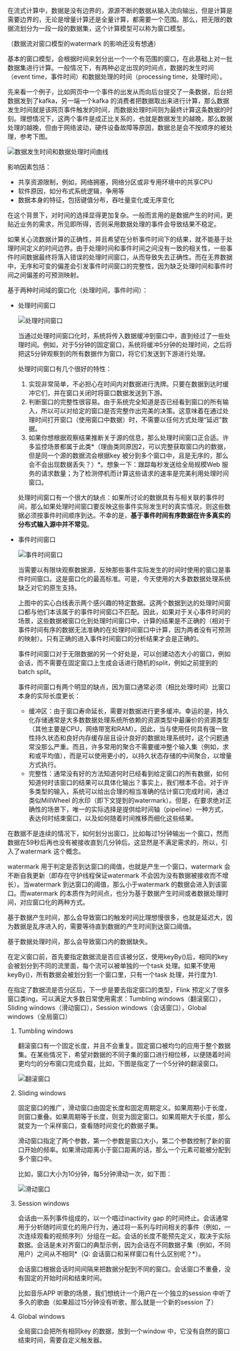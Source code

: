 在流式计算中，数据是没有边界的，源源不断的数据从输入流向输出，但是计算是需要边界的，无论是增量计算还是全量计算，都需要一个范围。那么，把无限的数据流划分为一段一段的数据集，这个计算模型可以称为窗口模型。

（数据流对窗口模型的watermark 的影响还没有想通）

基本的窗口模型，会根据时间来划分出一个一个有范围的窗口，在此基础上对一批数据集进行计算。一般情况下，有两种必定出现的时间点，数据的发生时间（event time，事件时间）和数据处理的时间（processing time，处理时间）。

先来看一个例子，比如网页中一个事件的出发从而向后台提交了一条数据，后台把数据发到了kafka，另一端一个kafka 的消费者把数据取出来进行计算，那么数据发生时间就是该网页事件触发的时间，而数据处理时间则为最终计算这条数据的时刻。理想情况下，这两个事件是成正比关系的，也就是数据发生的越晚，那么数据处理的越晚，但由于网络波动，硬件设备故障等原因，数据总是会不按顺序的被处理，参考下图。

![数据发生时间和数据处理时间曲线](https://raw.githubusercontent.com/MylittleTown/notes/master/Linked_pictures/%E7%AC%94%E8%AE%B03-%E6%95%B0%E6%8D%AE%E5%8F%91%E7%94%9F%E6%97%B6%E9%97%B4%E5%92%8C%E6%95%B0%E6%8D%AE%E5%A4%84%E7%90%86%E6%97%B6%E9%97%B4%E6%9B%B2%E7%BA%BF.png)

影响因素包括：

- 共享资源限制，例如，网络拥塞，网络分区或非专用环境中的共享CPU
- 软件原因，如分布式系统逻辑，争用等
- 数据本身的特征，包括键值分布，吞吐量变化或无序变化

在这个背景下，对时间的选择显得更加复杂。一般而言用的是数据产生的时间，更贴近业务的需求，所见即所得，否则采用数据处理的事件会导致结果不稳定。

如果关心流数据计算的正确性，并且希望在分析事件时间下的结果，就不能基于处理时间定义的时间边界。由于处理时间和事件时间之间没有一致的相关性，一些事件时间数据最终将落入错误的处理时间窗口，从而导致失去正确性。而在无界数据中，无序和可变的偏差会引发事件时间窗口的完整性，因为缺乏处理时间和事件时间之间偏差的可预测映射。

基于两种时间域的窗口化（处理时间，事件时间）：

- 处理时间窗口

  ![处理时间窗口](https://raw.githubusercontent.com/MylittleTown/notes/master/Linked_pictures/%E7%AC%94%E8%AE%B03-%E5%A4%84%E7%90%86%E6%97%B6%E9%97%B4%E7%AA%97%E5%8F%A3.png)

  当通过处理时间窗口化时，系统将传入数据缓冲到窗口中，直到经过了一些处理时间。例如，对于5分钟的固定窗口，系统将缓冲5分钟的处理时间，之后将把这5分钟观察到的所有数据作为窗口，将它们发送到下游进行处理。

  处理时间窗口有几个很好的特性：

  1. 实现非常简单，不必担心在时间内对数据进行洗牌。只要在数据到达时缓冲它们，并在窗口关闭时将窗口数据发送到下游。
  2. 判断窗口的完整性很容易。由于系统完全知道是否已经看到窗口的所有输入，所以可以对给定的窗口是否完整作出完美的决策。这意味着在通过处理时间打开窗口（使用窗口中数据）时，不需要以任何方式处理“延迟”数据。
  3. 如果你想根据观察结果推断关于源的信息，那么处理时间窗口正合适。许多监控场景都属于此类*（理由类同原因2，可以完整获取窗口内的数据，但是同一个源的数据流会根据key 被分到多个窗口中，且是无序的，那么会不会出现数据丢失？）*。想象一下：跟踪每秒发送给全局规模Web 服务的请求数量；为了检测停机而计算这些请求的速率是完美利用处理时间窗口。

  处理时间窗口有一个很大的缺点：如果所讨论的数据具有与相关联的事件时间，那么如果处理时间窗口要反映这些事件实际发生时的真实情况，则这些数据必须按事件时间顺序到达。不幸的是，**基于事件时间有序数据在许多真实的分布式输入源中并不常见**。

- 事件时间窗口

  ![事件时间窗口](https://raw.githubusercontent.com/MylittleTown/notes/master/Linked_pictures/%E7%AC%94%E8%AE%B03-%E4%BA%8B%E4%BB%B6%E6%97%B6%E9%97%B4%E7%AA%97%E5%8F%A3.png)

  当需要以有限块观察数据源，反映那些事件实际发生的时间时使用的窗口是事件时间窗口。这是窗口化的最高标准。可是，今天使用的大多数数据处理系统缺乏对它的原生支持。

  上图中的实心白线表示两个感兴趣的特定数据。这两个数据到达的处理时间窗口都与他们本该属于的事件时间窗口不匹配。因此，如果对于关心事件时间的场景，这些数据被窗口化到处理时间窗口中，计算的结果是不正确的（相对于事件时间有序的数据无法准确的在处理时间窗口中计算，因为两者没有可预测的映射）。只有正确的进入事件时间窗口的分析结果才会是正确的。

  事件时间窗口对于无限数据的另一个好处是，可以创建动态大小的窗口，例如会话，而不需要在固定窗口上生成会话进行随机的split，例如之前提到的batch split。

  事件时间窗口有两个明显的缺点，因为窗口通常必须（相比处理时间）比窗口本身的实际长度更长：

  - 缓冲区：由于窗口寿命延长，需要对数据进行更多缓冲。幸运的是，持久化存储通常是大多数数据处理系统所依赖的资源类型中最廉价的资源类型（其他主要是CPU，网络带宽和RAM）。因此，当与使用任何具有强一致性持久状态和良好内存缓存层且设计良好的数据处理系统时，这个问题通常没那么严重。而且，许多常用的聚合不需要缓冲整个输入集（例如，求和或平均值），而是可以使用更小的，以持久状态存储的中间聚合，以增量方式执行。
  - 完整性：通常没有好的方法知道何时已经看到给定窗口的所有数据，如何知道何时该窗口的结果可以具体化输出？事实上，我们根本不会。对于许多类型的输入，系统可以给出合理的相当准确的估计窗口完成时间，通过类似MillWheel 的水印（即下文提到的watermark）。但是，在要求绝对正确性的场景下，唯一的实际选择是提供给时间轴（pipeline）一种方式，表达何时结束窗口，以及如何随着时间推移而细化这些结果。

在数据不是连续的情况下，如何划分出窗口，比如每过1分钟输出一个窗口，然而数据在59秒后再也没有被接收直到几分钟后。这显然是不满足需求的，所以，引入了watermark 这个概念。

watermark 用于判定是否到达窗口的阈值，也就是产生一个窗口，watermark 会不断自我更新（即存在守护线程保证watermark 不会因为没有数据被接收而不增长）。当watermark 到达窗口的阈值，那么小于watermark 的数据会进入到该窗口。而watermark 的本质作为时间点，也分为基于数据产生时间或者数据处理时间，对应窗口化的两种方式。

基于数据产生时间，那么会导致窗口的触发时间比理想慢很多，也就是延迟大，因为数据是乱序进入的，需要等待直到数据的产生时间到达窗口阈值。

基于数据处理时间，那么会导致窗口内的数据缺失。

在定义窗口前，首先要指定数据流是否应该被分区，使用keyBy()后，相同的key 会被划分到不同的流里面，每个流可以被单独的一个task 处理。如果不使用keyBy()，所有数据会被划分到一个窗口里，只有一个task 处理，并行度为1.

在指定了数据流是否分区后，下一步是要去指定窗口的类型，Flink 预定义了很多窗口类ing，可以满足大多数日常使用需求：Tumbling windows（翻滚窗口），Sliding windows（滑动窗口），Session windows（会话窗口），Global windows（全局窗口）

1. Tumbling windows

   翻滚窗口有一个固定长度，并且不会重复。固定窗口被均匀的应用于整个数据集。在某些情况下，希望对数据的不同子集的窗口进行相位移，以便随着时间更均匀的分布窗口完成负载，比如，下图是指定了一个5分钟的翻滚窗口。

   ![翻滚窗口](https://raw.githubusercontent.com/MylittleTown/notes/master/Linked_pictures/%E7%AC%94%E8%AE%B03-%E7%BF%BB%E6%BB%9A%E7%AA%97%E5%8F%A3.png)

2. Sliding windows

   固定窗口的推广，滑动窗口由固定长度和固定周期定义。如果周期小于长度，则窗口重叠。如果周期等于长度，则变为固定窗口。如果周期大于长度，那么就变为一个采样窗口，查看随时间变化的数据子集。

   滑动窗口指定了两个参数，第一个参数是窗口大小，第二个参数控制了新的窗口开始的频率。如果滑动距离小于窗口距离的话，那么一个元素可能被分配到多个窗口中。

   比如，窗口大小为10分钟，每5分钟滑动一次，如下图：

   ![滑动窗口](https://raw.githubusercontent.com/MylittleTown/notes/master/Linked_pictures/%E7%AC%94%E8%AE%B03-%E6%BB%91%E5%8A%A8%E7%AA%97%E5%8F%A3.png)

3. Session windows

   会话由一系列事件组成的，以一个唱过inactivity gap 的时间终止。会话通常用于分析随时间变化的用户行为，通过将一系列与时间相关的事件（例如，一次连续观看的视频序列）分组在一起。会话的长度不能预先定义，取决于实际数据。会话是未对齐窗口的典型示例，因为会话在不同数据子集（例如，不同用户）之间从不相同*（Q: 会话窗口和采样窗口有什么区别呢？*）。

   会话窗口根据会话时间间隔来把数据分配到不同的窗口。会话窗口不重叠，没有固定的开始时间和结束时间。

   比如音乐APP 听歌的场景，我们想统计一个用户在一个独立的session 中听了多久的歌曲（如果超过15分钟没有听歌，那么就是一个新的session 了）

4. Global windows

   全局窗口会把所有相同key 的数据，放到一个window 中，它没有自然的窗口结束时间，需要自定义触发器。